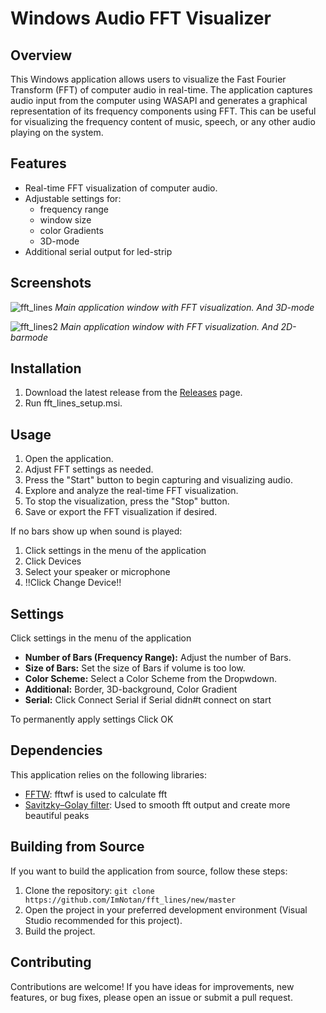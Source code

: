 # Windows Audio FFT Visualizer

## Overview

This Windows application allows users to visualize the Fast Fourier Transform (FFT) of computer audio in real-time. The application captures audio input from the computer using WASAPI and generates a graphical representation of its frequency components using FFT. This can be useful for visualizing the frequency content of music, speech, or any other audio playing on the system.

## Features

- Real-time FFT visualization of computer audio.
- Adjustable settings for:
    -  frequency range
    -  window size
    -  color Gradients
    -  3D-mode
- Additional serial output for led-strip

## Screenshots

![fft_lines](https://github.com/ImNotan/fft_lines/assets/66617967/552ea3a5-3716-414e-bc48-687abf54e4ee)
*Main application window with FFT visualization. And 3D-mode*

![fft_lines2](https://github.com/ImNotan/fft_lines/assets/66617967/b32c7eab-31f9-43f4-a829-b15fa971294f)
*Main application window with FFT visualization. And 2D-barmode*

## Installation

1. Download the latest release from the [Releases](https://github.com/ImNotan/fft_lines/releases) page.
2. Run fft_lines_setup.msi.


## Usage

1. Open the application.
2. Adjust FFT settings as needed.
3. Press the "Start" button to begin capturing and visualizing audio.
4. Explore and analyze the real-time FFT visualization.
5. To stop the visualization, press the "Stop" button.
6. Save or export the FFT visualization if desired.


If no bars show up when sound is played:
1. Click settings in the menu of the application
2. Click Devices
3. Select your speaker or microphone
4. !!Click Change Device!!

## Settings

Click settings in the menu of the application
- **Number of Bars (Frequency Range):** Adjust the number of Bars.
- **Size of Bars:** Set the size of Bars if volume is too low.
- **Color Scheme:** Select a Color Scheme from the Dropwdown.
- **Additional:** Border, 3D-background, Color Gradient
- **Serial:** Click Connect Serial if Serial didn#t connect on start

To permanently apply settings Click OK

## Dependencies

This application relies on the following libraries:

- [FFTW](https://www.fftw.org/): fftwf is used to calculate fft
- [Savitzky–Golay filter](https://github.com/thatchristoph/vmd-cvs-github/blob/master/plugins/signalproc/src/sgsmooth.C): Used to smooth fft output and create more beautiful peaks

## Building from Source

If you want to build the application from source, follow these steps:

1. Clone the repository: `git clone https://github.com/ImNotan/fft_lines/new/master`
2. Open the project in your preferred development environment (Visual Studio recommended for this project).
3. Build the project.

## Contributing

Contributions are welcome! If you have ideas for improvements, new features, or bug fixes, please open an issue or submit a pull request.
